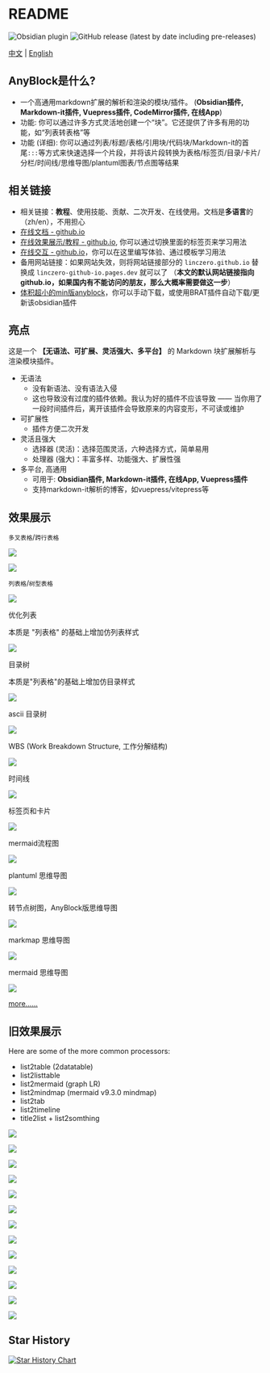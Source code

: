 # README

![Obsidian plugin](https://img.shields.io/endpoint?url=https%3A%2F%2Fscambier.xyz%2Fobsidian-endpoints%2Fany-block.json) ![GitHub release (latest by date including pre-releases)](https://img.shields.io/github/v/release/LincZero/obsidian-any-block)

[中文](./README.zh.md) | [English](./README.md)

## AnyBlock是什么?

- 一个高通用markdown扩展的解析和渲染的模块/插件。
  (**Obsidian插件, Markdown-it插件, Vuepress插件, CodeMirror插件, 在线App**)
- 功能: 你可以通过许多方式灵活地创建一个“块”。它还提供了许多有用的功能，如“列表转表格”等
- 功能 (详细): 你可以通过列表/标题/表格/引用块/代码块/Markdown-it的首尾`:::`等方式来快速选择一个片段，并将该片段转换为表格/标签页/目录/卡片/分栏/时间线/思维导图/plantuml图表/节点图等结果

## 相关链接

- 相关链接：**教程**、使用技能、贡献、二次开发、在线使用。文档是**多语言**的（zh/en），不用担心
- [在线文档 - github.io](https://lincdocs.github.io/AnyBlock/)
- [在线效果展示/教程 - github.io](https://lincdocs.github.io/AnyBlock/README.show.html), 你可以通过切换里面的标签页来学习用法
- [在线交互 - github.io](https://any-block.github.io/any-block/)，你可以在这里编写体验、通过模板学习用法
- 备用网站链接：如果网站失效，则将网站链接部分的 `linczero.github.io` 替换成 `linczero-github-io.pages.dev` 就可以了
	  （**本文的默认网站链接指向 github.io，如果国内有不能访问的朋友，那么大概率需要做这一步**）
- [体积超小的min版anyblock](https://github.com/any-block/obsidian-any-block-min)，你可以手动下载，或使用BRAT插件自动下载/更新该obsidian插件

## 亮点

这是一个 **【无语法、可扩展、灵活强大、多平台】** 的 Markdown 块扩展解析与渲染模块插件。

- 无语法
    - 没有新语法、没有语法入侵
	- 这也导致没有过度的插件依赖。我认为好的插件不应该导致 —— 当你用了一段时间插件后，离开该插件会导致原来的内容变形，不可读或维护
- 可扩展性
    - 插件方便二次开发
- 灵活且强大
    - 选择器 (灵活)：选择范围灵活，六种选择方式，简单易用
	- 处理器 (强大)：丰富多样、功能强大、扩展性强
- 多平台, 高通用
    - 可用于: **Obsidian插件, Markdown-it插件, 在线App, Vuepress插件**
	- 支持markdown-it解析的博客，如vuepress/vitepress等

## 效果展示

`多叉表格`/`跨行表格`

![](./docs/assets/Pasted%20image%2020240808202548.png)

![](./docs/assets/Pasted%20image%2020240808203055.png)

`列表格`/`树型表格`

![](./docs/assets/Pasted%20image%2020240808203143.png)

优化列表

本质是 "列表格" 的基础上增加仿列表样式

![](./docs/assets/listtable_likelist.png)

目录树

本质是"列表格"的基础上增加仿目录样式

![](./docs/assets/Pasted%20image%2020240808203216.png)

ascii 目录树

![](./docs/assets/Pasted%20image%2020240808203232.png)

WBS (Work Breakdown Structure, 工作分解结构)

![](./docs/assets/Pasted%20image%2020240808203252.png)

时间线

![](./docs/assets/Pasted%20image%2020240808203455.png)

标签页和卡片

![](./docs/assets/tag%20and%20card.png)

mermaid流程图

![](./docs/assets/Pasted%20image%2020240808203517.png)

plantuml 思维导图

![](./docs/assets/Pasted%20image%2020240808203534.png)

转节点树图，AnyBlock版思维导图

![](./docs/assets/list2node.png)

markmap 思维导图

![](./docs/assets/Pasted%20image%2020240808203605.png)

mermaid 思维导图

![](./docs/assets/Pasted%20image%2020240808203621.png)

[more……](https://linczero.github.io/MdNote_Public/%E4%BA%A7%E5%93%81%E6%96%87%E6%A1%A3/AnyBlock/)

## 旧效果展示

Here are some of the more common processors:
- list2table  (2datatable)
- list2listtable
- list2mermaid  (graph LR)
- list2mindmap  (mermaid v9.3.0 mindmap)
- list2tab
- list2timeline
- title2list + list2somthing

![](./docs/assets/list2table.png)

![](./docs/assets/list2tableT.png)

![](./docs/assets/list2lt.gif)
 
![](./docs/assets/list2tab.gif)
 
![](./docs/assets/list2mermaid.png)

![](./docs/assets/list2mindmap.png)

![](./docs/assets/titleSelector.png)

![](./docs/assets/addTitle.png)

![](./docs/assets/scroll.gif)
 
![](./docs/assets/overfold.png)

![](./docs/assets/flod.gif)

![](./docs/assets/heimu.gif)

![](./docs/assets/userProcessor.png)

## Star History

[![Star History Chart](https://api.star-history.com/svg?repos=any-block/any-block&type=Date)](https://www.star-history.com/#any-block/any-block&Date)
